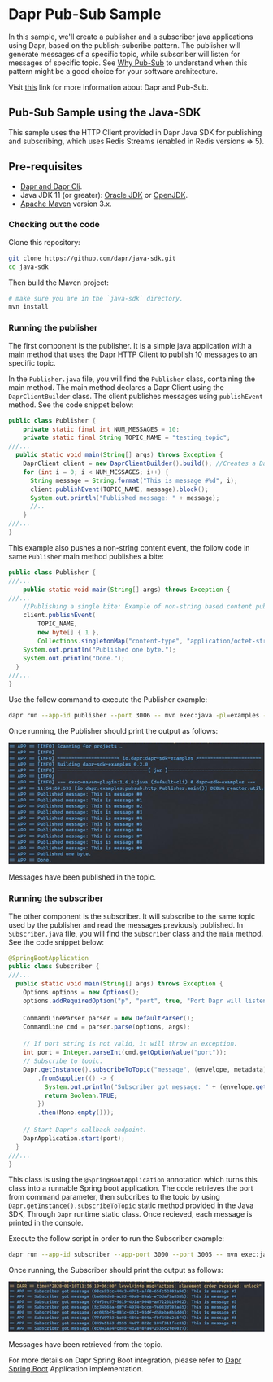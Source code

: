 # Dapr Pub-Sub Sample

In this sample, we'll create a publisher and a subscriber java applications using Dapr, based on the publish-subcribe pattern. The publisher will generate messages of a specific topic, while subscriber will listen for messages of specific topic. See [Why Pub-Sub](#why-pub-sub) to understand when this pattern might be a good choice for your software architecture.

Visit [this](https://github.com/dapr/docs/tree/master/concepts/publish-subscribe-messaging) link for more information about Dapr and Pub-Sub.
 
## Pub-Sub Sample using the Java-SDK

This sample uses the HTTP Client provided in Dapr Java SDK for publishing and subscribing,  which uses Redis Streams (enabled in Redis versions => 5).
## Pre-requisites

* [Dapr and Dapr Cli](https://github.com/dapr/docs/blob/master/getting-started/environment-setup.md#environment-setup).
* Java JDK 11 (or greater): [Oracle JDK](https://www.oracle.com/technetwork/java/javase/downloads/index.html#JDK11) or [OpenJDK](https://jdk.java.net/13/).
* [Apache Maven](https://maven.apache.org/install.html) version 3.x.

### Checking out the code

Clone this repository:

```sh
git clone https://github.com/dapr/java-sdk.git
cd java-sdk
```

Then build the Maven project:

```sh
# make sure you are in the `java-sdk` directory.
mvn install
```

### Running the publisher

The first component is the publisher. It is a simple java application with a main method that uses the Dapr HTTP Client to publish 10 messages to an specific topic.

In the `Publisher.java` file, you will find the `Publisher` class, containing the main method. The main method declares a Dapr Client using the `DaprClientBuilder` class. The client publishes messages using `publishEvent` method. See the code snippet below:  
```java
public class Publisher {
    private static final int NUM_MESSAGES = 10;
    private static final String TOPIC_NAME = "testing_topic";
///...
  public static void main(String[] args) throws Exception {
    DaprClient client = new DaprClientBuilder().build(); //Creates a DaprClient using builder
    for (int i = 0; i < NUM_MESSAGES; i++) {
      String message = String.format("This is message #%d", i);
      client.publishEvent(TOPIC_NAME, message).block();
      System.out.println("Published message: " + message);
      //..
    }
///...
}
```

This example also pushes a non-string content event, the follow code in same `Publisher` main method publishes a bite:

```java
public class Publisher {
///...
    public static void main(String[] args) throws Exception {
///...
    //Publishing a single bite: Example of non-string based content published
    client.publishEvent(
        TOPIC_NAME,
        new byte[] { 1 },
        Collections.singletonMap("content-type", "application/octet-stream")).block();
    System.out.println("Published one byte.");
    System.out.println("Done.");
  }
///...
}
```

Use the follow command to execute the Publisher example:

```sh
dapr run --app-id publisher --port 3006 -- mvn exec:java -pl=examples -Dexec.mainClass=Publisher
```

Once running, the Publisher should print the output as follows:

![publisheroutput](../../../../../resources/img/publisher.png)

Messages have been published in the topic.

### Running the subscriber

The other component is the subscriber. It will subscribe to the same topic used by the publisher and read the messages previously published. In `Subscriber.java` file, you will find the `Subscriber` class and the `main` method. See the code snippet below:

```java
@SpringBootApplication
public class Subscriber {
///...
  public static void main(String[] args) throws Exception {
    Options options = new Options();
    options.addRequiredOption("p", "port", true, "Port Dapr will listen to.");

    CommandLineParser parser = new DefaultParser();
    CommandLine cmd = parser.parse(options, args);

    // If port string is not valid, it will throw an exception.
    int port = Integer.parseInt(cmd.getOptionValue("port"));
    // Subscribe to topic.
    Dapr.getInstance().subscribeToTopic("message", (envelope, metadata) -> Mono
        .fromSupplier(() -> {
          System.out.println("Subscriber got message: " + (envelope.getData() == null ? "" : new String(envelope.getData())));
          return Boolean.TRUE;
        })
        .then(Mono.empty()));

    // Start Dapr's callback endpoint.
    DaprApplication.start(port);
  }
///...
}
```

This class is using the `@SpringBootApplication` annotation which turns this class into a runnable Spring boot application. The code retrieves the port from command parameter, then subcribes to the topic by using `Dapr.getInstance().subscribeToTopic` static method provided in the Java SDK, Through `Dapr` runtime static class. Once recieved, each message is printed in the console.
 
 Execute the follow script in order to run the Subscriber example:
```sh
dapr run --app-id subscriber --app-port 3000 --port 3005 -- mvn exec:java -pl=examples -Dexec.mainClass=Subscriber -Dexec.args="-p 3000"
```
Once running, the Subscriber should print the output as follows:

![publisheroutput](../../../../../resources/img/subscriber.png)

Messages have been retrieved from the topic.

For more details on Dapr Spring Boot integration, please refer to [Dapr Spring Boot](/../java/io/dapr/springboot/DaprApplication.java) Application implementation.